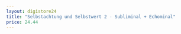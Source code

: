```yaml
---
layout: digistore24
title: "Selbstachtung und Selbstwert 2 - Subliminal + Echominal"
price: 24.44
---
```

